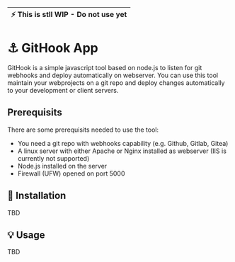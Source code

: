 | :zap:        This is stll WIP - Do not use yet   |
|--------------------------------------------------|

# :anchor: GitHook App
 
GitHook is a simple javascript tool based on node.js to listen for git webhooks and deploy automatically on webserver. You can use this tool maintain your webprojects on a git repo and deploy changes automatically to your development or client servers. 

## Prerequisits

There are some prerequisits needed to use the tool:

- You need a git repo with webhooks capability (e.g. Github, Gitlab, Gitea)
- A linux server with either Apache or Nginx installed as webserver (IIS is currently not supported)
- Node.js installed on the server
- Firewall (UFW) opened on port 5000


## :electric_plug: Installation

TBD


## :bulb: Usage

TBD
